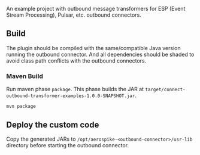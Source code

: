 An example project with outbound message transformers for ESP (Event Stream
Processing), Pulsar, etc. outbound connectors.

## Build

The plugin should be compiled with the same/compatible Java version running the
outbound connector. And all dependencies should be shaded to avoid class path
conflicts with the outbound connectors.

### Maven Build

Run maven phase `package`. This phase builds the JAR at
`target/connect-outbound-transformer-examples-1.0.0-SNAPSHOT.jar`.

```shell
mvn package
```

## Deploy the custom code

Copy the generated JARs to `/opt/aerospike-<outbound-connector>/usr-lib`
directory before starting the outbound connector.
